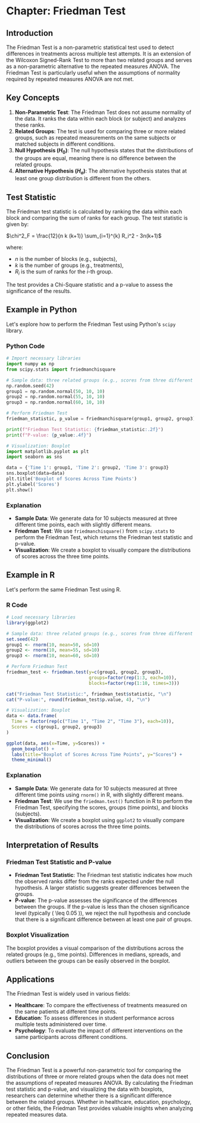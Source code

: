# Chapter: Friedman Test

## Introduction

The Friedman Test is a non-parametric statistical test used to detect differences in treatments across multiple test attempts. It is an extension of the Wilcoxon Signed-Rank Test to more than two related groups and serves as a non-parametric alternative to the repeated measures ANOVA. The Friedman Test is particularly useful when the assumptions of normality required by repeated measures ANOVA are not met.

## Key Concepts

1. **Non-Parametric Test**: The Friedman Test does not assume normality of the data. It ranks the data within each block (or subject) and analyzes these ranks.
2. **Related Groups**: The test is used for comparing three or more related groups, such as repeated measurements on the same subjects or matched subjects in different conditions.
3. **Null Hypothesis ($H_0$)**: The null hypothesis states that the distributions of the groups are equal, meaning there is no difference between the related groups.
4. **Alternative Hypothesis ($H_a$)**: The alternative hypothesis states that at least one group distribution is different from the others.

## Test Statistic

The Friedman test statistic is calculated by ranking the data within each block and comparing the sum of ranks for each group. The test statistic is given by:


$\chi^2_F = \frac{12}{n k (k+1)} \sum_{i=1}^{k} R_i^2 - 3n(k+1)$


where:
- $n$ is the number of blocks (e.g., subjects),
- $k$ is the number of groups (e.g., treatments),
- $R_i$ is the sum of ranks for the $i$-th group.

The test provides a Chi-Square statistic and a p-value to assess the significance of the results.

## Example in Python

Let's explore how to perform the Friedman Test using Python's `scipy` library.

### Python Code

```python
# Import necessary libraries
import numpy as np
from scipy.stats import friedmanchisquare

# Sample data: three related groups (e.g., scores from three different time points)
np.random.seed(42)
group1 = np.random.normal(50, 10, 10)
group2 = np.random.normal(55, 10, 10)
group3 = np.random.normal(60, 10, 10)

# Perform Friedman Test
friedman_statistic, p_value = friedmanchisquare(group1, group2, group3)

print(f"Friedman Test Statistic: {friedman_statistic:.2f}")
print(f"P-value: {p_value:.4f}")

# Visualization: Boxplot
import matplotlib.pyplot as plt
import seaborn as sns

data = {'Time 1': group1, 'Time 2': group2, 'Time 3': group3}
sns.boxplot(data=data)
plt.title('Boxplot of Scores Across Time Points')
plt.ylabel('Scores')
plt.show()
```

### Explanation

- **Sample Data**: We generate data for 10 subjects measured at three different time points, each with slightly different means.
- **Friedman Test**: We use `friedmanchisquare()` from `scipy.stats` to perform the Friedman Test, which returns the Friedman test statistic and p-value.
- **Visualization**: We create a boxplot to visually compare the distributions of scores across the three time points.

## Example in R

Let's perform the same Friedman Test using R.

### R Code

```r
# Load necessary libraries
library(ggplot2)

# Sample data: three related groups (e.g., scores from three different time points)
set.seed(42)
group1 <- rnorm(10, mean=50, sd=10)
group2 <- rnorm(10, mean=55, sd=10)
group3 <- rnorm(10, mean=60, sd=10)

# Perform Friedman Test
friedman_test <- friedman.test(y=c(group1, group2, group3), 
                               groups=factor(rep(1:3, each=10)), 
                               blocks=factor(rep(1:10, times=3)))

cat("Friedman Test Statistic:", friedman_test$statistic, "\n")
cat("P-value:", round(friedman_test$p.value, 4), "\n")

# Visualization: Boxplot
data <- data.frame(
  Time = factor(rep(c("Time 1", "Time 2", "Time 3"), each=10)),
  Scores = c(group1, group2, group3)
)

ggplot(data, aes(x=Time, y=Scores)) +
  geom_boxplot() +
  labs(title="Boxplot of Scores Across Time Points", y="Scores") +
  theme_minimal()
```

### Explanation

- **Sample Data**: We generate data for 10 subjects measured at three different time points using `rnorm()` in R, with slightly different means.
- **Friedman Test**: We use the `friedman.test()` function in R to perform the Friedman Test, specifying the scores, groups (time points), and blocks (subjects).
- **Visualization**: We create a boxplot using `ggplot2` to visually compare the distributions of scores across the three time points.

## Interpretation of Results

### Friedman Test Statistic and P-value

- **Friedman Test Statistic**: The Friedman test statistic indicates how much the observed ranks differ from the ranks expected under the null hypothesis. A larger statistic suggests greater differences between the groups.
- **P-value**: The p-value assesses the significance of the differences between the groups. If the p-value is less than the chosen significance level (typically \( \leq 0.05 \)), we reject the null hypothesis and conclude that there is a significant difference between at least one pair of groups.

### Boxplot Visualization

The boxplot provides a visual comparison of the distributions across the related groups (e.g., time points). Differences in medians, spreads, and outliers between the groups can be easily observed in the boxplot.

## Applications

The Friedman Test is widely used in various fields:

- **Healthcare**: To compare the effectiveness of treatments measured on the same patients at different time points.
- **Education**: To assess differences in student performance across multiple tests administered over time.
- **Psychology**: To evaluate the impact of different interventions on the same participants across different conditions.

## Conclusion

The Friedman Test is a powerful non-parametric tool for comparing the distributions of three or more related groups when the data does not meet the assumptions of repeated measures ANOVA. By calculating the Friedman test statistic and p-value, and visualizing the data with boxplots, researchers can determine whether there is a significant difference between the related groups. Whether in healthcare, education, psychology, or other fields, the Friedman Test provides valuable insights when analyzing repeated measures data.

